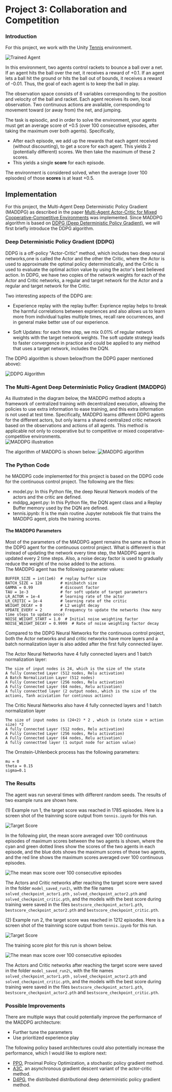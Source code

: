 [image1]: https://user-images.githubusercontent.com/10624937/42135623-e770e354-7d12-11e8-998d-29fc74429ca2.gif "Trained Agent"
[image2]: https://user-images.githubusercontent.com/10624937/42135622-e55fb586-7d12-11e8-8a54-3c31da15a90a.gif "Soccer"

# Project 3: Collaboration and Competition

### Introduction

For this project, we work with the Unity [Tennis](https://github.com/Unity-Technologies/ml-agents/blob/master/docs/Learning-Environment-Examples.md#tennis) environment.

![Trained Agent][image1]

In this environment, two agents control rackets to bounce a ball over a net. If an agent hits the ball over the net, it receives a reward of +0.1.  If an agent lets a ball hit the ground or hits the ball out of bounds, it receives a reward of -0.01.  Thus, the goal of each agent is to keep the ball in play.

The observation space consists of 8 variables corresponding to the position and velocity of the ball and racket. Each agent receives its own, local observation.  Two continuous actions are available, corresponding to movement toward (or away from) the net, and jumping. 

The task is episodic, and in order to solve the environment, your agents must get an average score of +0.5 (over 100 consecutive episodes, after taking the maximum over both agents). Specifically,

- After each episode, we add up the rewards that each agent received (without discounting), to get a score for each agent. This yields 2 (potentially different) scores. We then take the maximum of these 2 scores.
- This yields a single **score** for each episode.

The environment is considered solved, when the average (over 100 episodes) of those **scores** is at least +0.5.

## Implementation
For this project, the Multi-Agent Deep Deterministic Policy Gradient (MADDPG) as described in the paper [Multi-Agent Actor-Critic for Mixed Cooperative-Competitive Environments](https://arxiv.org/abs/1706.02275) was implemented. Since MADDPG algorithm is based on [DDPG (Deep Deterministic Policy Gradient)](https://arxiv.org/abs/1509.02971), we will first briefly introduce the DDPG algorithm. 

###  Deep Deterministic Policy Gradient (DDPG)
DDPG is a off-policy "Actor-Critic" method, which includes two deep neural networks,one is called the Actor and the other the Critic, where the Actor is used to approximate the optimal policy deterministically, and the Critic is used to evaluate the optimal action value by using the actor's best believed action. 
In DDPG, we have two copies of the network weights for each of the Actor and Critic networks, a regular and target network for the Actor and a regular and target network for the Critic.

Two interesting aspects of the DDPG are:
  - Experience replay with the replay buffer: Exprience replay helps to break the harmful correlations between expriences and also allows us to learn more from individual tuples multiple times, recall rare occurrences, and in general make better use of our experience.
  
  - Soft Updates: for each time step, we mix 0.01% of regular network weights with the target network weights. The soft update strategy leads to faster convergence in practice and could be applied to any method that uses a target network, includes the DQN.  

The DDPG algorithm is shown below(from the DDPG paper mentioned above):

![DDPG Algorithm](images/DDPG_algorithm.PNG) 
 
###  The Multi-Agent Deep Deterministic Policy Gradient (MADDPG)
As illustrated in the diagram below, the MADDPG method adopts a framework of centralized training with decentralized execution, allowing the policies
to use extra information to ease training, and this extra information is not used at test time.  Specifically, MADDPG learns different DDPG agents for the different actors, but only learns a shared centralized critic network based on the observations and actions of all agents. This method is applicable not only to cooperative but to competitive or mixed cooperative-competitive environments.      
![MADDPG illustration](images/MADDPG_illustration1.PNG) 

The algorithm of MADDPG is shown below: 
![MADDPG algorithm](images/MADDPG_algorithm.PNG) 
  
### The Python Code
he MADDPG code implemented for this project is based on the DDPG code for the continuous control project. The following are the files:

- model.py: In this Python file, the deep Neural Network models of the actors and the critic are defined.
- mddpg_agent.py: In this Python file, the DQN agent class and a Replay Buffer memory used by the DQN are defined.
- tennis.ipynb: It is the main routine Jupyter notebook file that trains the MADDPG agent, plots the training scores.

#### The MADDPG Parameters 

Most of the parameters of the MADDPG agent remains the same as those in the DDPG agent for the continuous control project. What is diffenrent is that instead of updating the network every time step, the MADDPG agent is updated every 2 time steps. Also, a noise decay factor is used to gradually reduce the weight of the noise added to the actions.        
The MADDPG agent has the following parameter values:
```
BUFFER_SIZE = int(1e6)  # replay buffer size
BATCH_SIZE = 128        # minibatch size
GAMMA = 0.99            # discount factor
TAU = 1e-3              # for soft update of target parameters
LR_ACTOR = 1e-4         # learning rate of the actor 
LR_CRITIC = 1e-4        # learning rate of the critic
WEIGHT_DECAY = 0        # L2 weight decay
UPDATE_EVERY = 2        # Frequency to update the networks (how many time steps to update once)
NOISE_WEIGHT_START = 1.0  # Initial noise weighting factor
NOISE_WEIGHT_DECAY = 0.9999  # Rate of noise weighting factor decay
```

Compared to the DDPG Neural Networks for the continuous control project, both the Actor networks and and critic networks have more layers and a batch normalization layer is also added after the first fully connected layer.

The Actor Neural Networks have 4 fully connected layers and 1 batch normalization layer:

```
The size of input nodes is 24, which is the size of the state
A fully Connected Layer (512 nodes, Relu activation)
A Batch Normalization Layer (512 nodes)
A Fully Connected Layer (256 nodes, Relu activation) 
A Fully Connected Layer (64 nodes, Relu activation) 
A fully connectted layer (2 output nodes, which is the size of the actions, Tanh aciviation for continous actions)
```

The Critic Neural Networks also have 4 fully connected layers and 1 batch normalization layer

```
The size of input nodes is (24+2) * 2 , which is (state size + action size) *2 
A fully Connected Layer (512 nodes, Relu activation)
A Fully Connected Layer (256 nodes, Relu activation)
A Fully Connected Layer (64 nodes, Relu activation) 
A fully connectted layer (1 output node for action value)
```

The Ornstein-Uhlenbeck process has the following parameters:
```
mu = 0 
theta = 0.15
sigma=0.1
```
###  The Results
The agent was run several times with different random seeds. The results of two example runs are shown here.

(1) Example run 1, the target score was reached in 1785 episodes. Here is a screen shot of the trainning score output from `tennis.ipynb` for this run.

![Target Score ](images/target_score_run1.png)


In the following plot, the mean score averaged over 100 continuous episodes of maximum scores between the two agents is shown, where the cyan and green dotted lines show the scores of the two agents in each episode, and the blue dots shows the maximum scores of those two agents, and the red line shows the maximum scores averaged over 100 continuous episodes.  
 
![The mean max score over 100 consecutive episodes](images/scores_run1.png)

The Actors and Critic networks after reaching the target score were saved in the folder `model_saved_run1\`, with the file names `solved_checkpoint_actor1.pth` , `solved_checkpoint_actor2.pth` and `solved_checkpoint_critic.pth`, and the models with the best score during training were saved in the files `bestscore_checkpoint_actor1.pth`, `bestscore_checkpoint_actor2.pth` and `bestscore_checkpoint_critic.pth`.   

(2) Example run 2, the target score was reached in 1212 episodes.  Here is a screen shot of the trainning score output from `tennis.ipynb` for this run.

![Target Score ](images/target_score_run2.png)

The training score plot for this run is shown below.
 
![The mean max score over 100 consecutive episodes](images/scores_run2.png)

The Actors and Critic networks after reaching the target score were saved in the folder `model_saved_run2\`, with the file names `solved_checkpoint_actor1.pth` , `solved_checkpoint_actor2.pth` and `solved_checkpoint_critic.pth`, and the models with the best score during training were saved in the files `bestscore_checkpoint_actor1.pth`, `bestscore_checkpoint_actor2.pth` and `bestscore_checkpoint_critic.pth`.   

### Possible Improvements

There are multiple ways that could potentially improve the performance of the MADDPG architecture:
 -  Further tune the parameters
 -  Use prioritized experience play
  
The following policy based architectures could also potentially increase the performance, which I would like to explore next:

- [PPO](https://arxiv.org/pdf/1707.06347.pdf), Proximal Policy Optimization, a stochastic policy gradient method.
- [A3C](https://arxiv.org/pdf/1602.01783.pdf), an asynchronous gradient descent variant of the actor-critic method.
- [D4PG](https://openreview.net/pdf?id=SyZipzbCb), the distributed distributional deep deterministic policy gradient method. 
